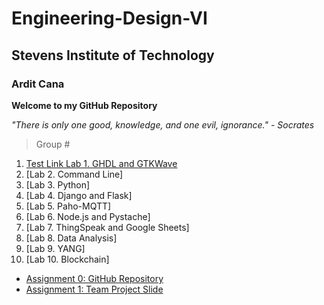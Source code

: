 # Engineering-Design-VI
## Stevens Institute of Technology
### Ardit Cana

**Welcome to my GitHub Repository**

*"There is only one good, knowledge, and one evil, ignorance." - Socrates*

> Group #

1. [Test Link Lab 1. GHDL and GTKWave](https://sit.instructure.com/courses/77142/assignments/557717)
2. [Lab 2. Command Line]
3. [Lab 3. Python]
4. [Lab 4. Django and Flask]
5. [Lab 5. Paho-MQTT]
6. [Lab 6. Node.js and Pystache]
7. [Lab 7. ThingSpeak and Google Sheets]
8. [Lab 8. Data Analysis]
9. [Lab 9. YANG]
10. [Lab 10. Blockchain]

- [Assignment 0: GitHub Repository](https://sit.instructure.com/courses/77142/assignments/557701)
- [Assignment 1: Team Project Slide](https://sit.instructure.com/courses/77142/assignments/557706)


  
